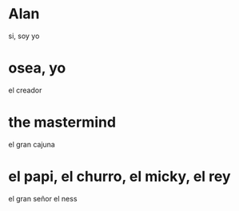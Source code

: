 # Alan
si, soy yo
# osea, yo
el creador
# the mastermind
el gran cajuna
# el papi, el churro, el micky, el rey
el gran señor
el ness
